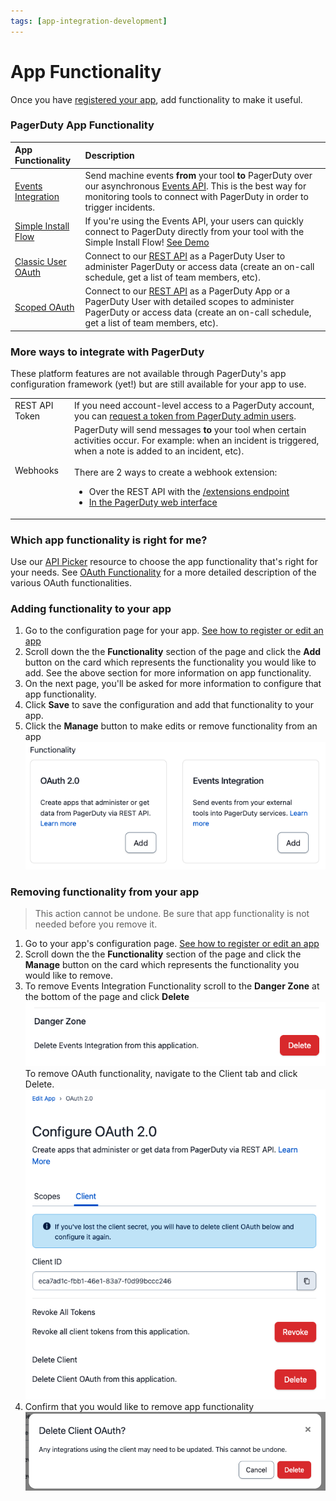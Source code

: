 ```yaml
---
tags: [app-integration-development]
---
```


# App Functionality

Once you have [registered your app](../../docs/app-integration-development/03-Register-an-App.md), add functionality to make it useful.

### PagerDuty App Functionality


| App Functionality   | Description|
|:--------------------|:----------------------------------------|
| [Events Integration](../../docs/app-integration-development/06-Events-Integration.md) |  Send machine events **from** your tool **to** PagerDuty over our asynchronous [Events API](../../docs/events-API-v2/01-Overview.md). This is the best way for monitoring tools to connect with PagerDuty in order to trigger incidents. |
| [Simple Install Flow](../../docs/app-integration-development/06-Events-Integration.md#simple-install-flow-optional-but-recommended)|  If you're using the Events API, your users can quickly connect to PagerDuty directly from your tool with the Simple Install Flow! [See Demo](https://acme.pagerduty.dev) |
| [Classic User OAuth](../../docs/app-integration-development/08-OAuth-Functionality.md#classic-user-oauth)|  Connect to our [REST API](https://api-reference.pagerduty.com/) as a PagerDuty User to administer PagerDuty or access data (create an on-call schedule, get a list of team members, etc). |
| [Scoped OAuth](../../docs/app-integration-development/08-OAuth-Functionality.md#scoped-oauth)|  Connect to our [REST API](https://api-reference.pagerduty.com/) as a PagerDuty App or a PagerDuty User with detailed scopes to administer PagerDuty or access data (create an on-call schedule, get a list of team members, etc). |

### More ways to integrate with PagerDuty

These platform features are not available through PagerDuty's app configuration framework (yet!) but are still available for your app to use.

|    |    |
|--- |--- |
|REST API Token|If you need account-level access to a PagerDuty account, you can [request a token from PagerDuty admin users](https://support.pagerduty.com/docs/generating-api-keys#section-rest-api-keys).|
|Webhooks|PagerDuty will send messages **to** your tool when certain activities occur. For example: when an incident is triggered, when a note is added to an incident, etc). <br/><br/>There are 2 ways to create a webhook extension: <ul><li>Over the REST API with the [/extensions endpoint](https://api-reference.pagerduty.com/#!/Extensions/post_extensions) </li><li>[In the PagerDuty web interface](https://support.pagerduty.com/docs/webhooks)</li></ul>|


### Which app functionality is right for me?

Use our [API Picker](../../docs/app-integration-development/05-API-Picker.md) resource to choose the app functionality that's right for your needs. See [OAuth Functionality](../../docs/app-integration-development/08-OAuth-Functionality.md) for a more detailed description of the various OAuth functionalities.

### Adding functionality to your app

1. Go to the configuration page for your app. [See how to register or edit an app](../../docs/app-integration-development/03-Register-an-App.md)
2. Scroll down the the **Functionality** section of the page and click the **Add** button on the card which represents the functionality you would like to add. See the above section for more information on app functionality.
3. On the next page, you'll be asked for more information to configure that app functionality.
4. Click **Save** to save the configuration and add that functionality to your app.
5. Click the **Manage** button to make edits or remove functionality from an app
![Screenshot of app functionality management](../../assets/images/app_functionality.png)

### Removing functionality from your app

<!-- theme:warning -->
> This action cannot be undone. Be sure that app functionality is not needed before you remove it.

1. Go to your app's configuration page. [See how to register or edit an app](../../docs/app-integration-development/03-Register-an-App.md)
2. Scroll down the the **Functionality** section of the page and click the **Manage** button on the card which represents the functionality you would like to remove.
3. To remove Events Integration Functionality scroll to the **Danger Zone** at the bottom of the page and click **Delete**
![Screenshot of delete functionality section](../../assets/images/delete_events_integration.png)
To remove OAuth functionality, navigate to the Client tab and click Delete.
![Screenshot of delete functionality section](../../assets/images/delete_oauth.png)
4. Confirm that you would like to remove app functionality
![Screenshot of delete confirmation modal](../../assets/images/delete_confirm.png)

